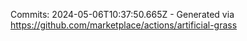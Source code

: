 Commits: 2024-05-06T10:37:50.665Z - Generated via https://github.com/marketplace/actions/artificial-grass
<br>
